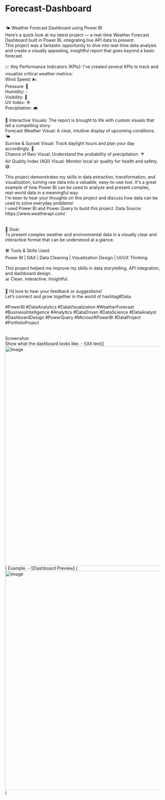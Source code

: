 # Forecast-Dashboard<br>
<br>
🌤 Weather Forecast Dashboard using Power BI<br>
Here’s a quick look at my latest project — a real-time Weather Forecast Dashboard built in Power BI, integrating live API data to present.<br>
This project was a fantastic opportunity to dive into real-time data analysis and create a visually appealing, insightful report that goes beyond a basic forecast.<br>
<br>
📈 Key Performance Indicators (KPIs): I've created several KPIs to track and visualize critical weather metrics:<br>
Wind Speed: 🌬️<br>
Pressure: 💨<br>
Humidity: 💧<br>
Visibility: 🔎<br>
UV Index: ☀️<br>
Precipitation: 🌧️<br>
<br>
🎨 Interactive Visuals: The report is brought to life with custom visuals that tell a compelling story:<br>
Forecast Weather Visual: A clear, intuitive display of upcoming conditions. 🌤️<br>
Sunrise & Sunset Visual: Track daylight hours and plan your day accordingly. 🌅<br>
Chance of Rain Visual: Understand the probability of precipitation. ☔<br>
Air Quality Index (AQI) Visual: Monitor local air quality for health and safety. 😷<br>
<br>
This project demonstrates my skills in data extraction, transformation, and visualization, turning raw data into a valuable, easy-to-use tool. It's a great example of how Power BI can be used to analyze and present complex, real-world data in a meaningful way.<br>
I'm keen to hear your thoughts on this project and discuss how data can be used to solve everyday problems!<br>
I used Power BI and Power Query to build this project. Data Source: https://www.weatherapi.com/<br>
<br>
<br>
🎯 Goal:<br>
To present complex weather and environmental data in a visually clear and interactive format that can be understood at a glance.<br>
<br>
🛠️ Tools & Skills Used:<br>
Power BI | DAX | Data Cleaning | Visualization Design | UI/UX Thinking<br>
<br>
This project helped me improve my skills in data storytelling, API integration, and dashboard design.<br>
📊 Clean. Interactive. Insightful.<br>
<br>
💬 I’d love to hear your feedback or suggestions!<br>
Let’s connect and grow together in the world of hashtag#Data.<br>
<br>
#PowerBI #DataAnalytics #DataVisualization #WeatherForecast #BusinessIntelligence #Analytics #DataDriven #DataScience #DataAnalyst #DashboardDesign #PowerQuery #MicrosoftPowerBI #DataProject #PortfolioProject<br>
<br>
<br>
Screenshot:<br>
Show what the dashboard looks like. - ![Alt text](<img width="1272" height="712" alt="Image" src="https://github.com/user-attachments/assets/ce3b5a99-9f7e-40f0-925a-32afdfd5cddc" />)
Example. - ![Dashboard Preview].(<img width="1272" height="712" alt="Image" src="https://github.com/user-attachments/assets/ce3b5a99-9f7e-40f0-925a-32afdfd5cddc" />)
